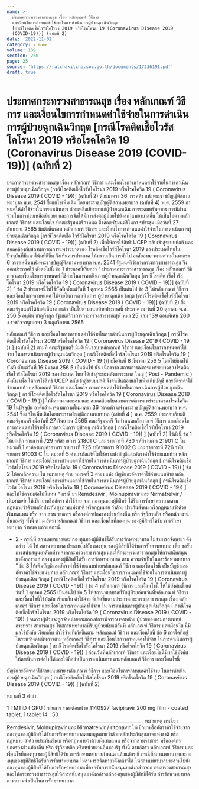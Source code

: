 ```yaml
---
name: >-
  ประกาศกระทรวงสาธารณสุข เรื่อง หลักเกณฑ์ วิธีการ
  และเงื่อนไขการกำหนดค่าใช้จ่ายในการดำเนินการผู้ป่วยฉุกเฉินวิกฤต
  [กรณีโรคติดเชื้อไวรัสโคโรนา 2019 หรือโรคโควิด 19 (Coronavirus Disease 2019
  (COVID-19))] (ฉบับที่ 2)
date: '2022-11-02'
category: ง พิเศษ
volume: 139
section: 260
page: 25
source: 'https://ratchakitcha.soc.go.th/documents/17236191.pdf'
draft: true
---
```


# ประกาศกระทรวงสาธารณสุข เรื่อง หลักเกณฑ์ วิธีการ และเงื่อนไขการกำหนดค่าใช้จ่ายในการดำเนินการผู้ป่วยฉุกเฉินวิกฤต [กรณีโรคติดเชื้อไวรัสโคโรนา 2019 หรือโรคโควิด 19 (Coronavirus Disease 2019 (COVID-19))] (ฉบับที่ 2)

ประกาศกระทรวงสาธารณสุข เรื่อง หลักเกณฑ์ วิธีการ และเงื่อนไขการกาหนดค่าใช้จ่ายในการดาเนินการผู้ป่วยฉุกเฉินวิกฤต [กรณีโรคติดเชื้อไวรัสโคโรนา 2019 หรือโรคโควิด 19 ( Coronavirus Disease 2019 ( COVID - 19))] (ฉบับที่ 2) ด้วยมาตรา 36 วรรคห้า แห่งพระราชบัญญัติสถานพยาบาล พ.ศ. 2541 ซึ่งแก้ไขเพิ่มเติม โดยพระราชบัญญัติสถานพยาบาล (ฉบับที่ 4) พ.ศ. 2559 กาหนดให้ค่าใช้จ่ายในการดาเนินการ ช่วยเหลือเยียวยาแก่ผู้ป่วยฉุกเฉิน การระดมทรัพยากร การมีส่วนร่วมในการช่วยเหลือเยียวยา และการจัดให้มีการส่งต่อผู้ป่วยไปยังสถานพยาบาลอื่น ให้เป็นไปตามหลักเกณฑ์ วิธีการ และเงื่อนไข ที่คณะรัฐมนตรีกาหนด ซึ่งคณะรัฐมนตรีในกา รประชุม เมื่อวันที่ 27 กันยายน 2565 มีมติเห็นชอบ หลักเกณฑ์ วิธีการ และเงื่อนไขการกำหนดค่าใช้จ่ายในการดาเนินการผู้ป่วยฉุกเฉินวิกฤต [กรณีโรคติดเชื้อ ไวรัสโคโรนา 2019 หรือโรคโควิด 19 ( Coronavirus Disease 2019 ( COVID - 19))] (ฉบับที่ 2) เพื่อให้การใช้สิทธิ UCEP กลับเข้าสู่ระบบปกติ และสอดคล้องกับสถานการณ์การแพร่ระบาดของ โรคติดเชื้อไวรัสโคโรนา 2019 ของประเทศไทยในปัจจุบันที่มีแนวโน้มที่ดีขึ้น จึงเห็นควรประกาศ ให้ทราบเป็นการทั่วไป อาศัยอานาจตามความในมาตรา 6 วรรคหนึ่ง แห่งพระราชบัญญัติสถานพยาบาล พ.ศ. 2541 รัฐมนตรีว่าการกระทรวงสาธารณสุข จึงออกประกาศไว้ ดังต่อไปนี้ ข้อ 1 ประกาศนี้เรียกว่า “ ประกาศกระทรวงสาธารณสุข เรื่อง หลักเกณฑ์ วิธีการ และเงื่อนไขการกาหนดค่าใช้จ่ายในการดาเนินการผู้ป่วยฉุกเฉินวิกฤต [กรณีโรคติด เชื้อไวรัสโคโรนา 2019 หรือโรคโควิด 19 ( Coronavirus Disease 2019 ( COVID - 19))] (ฉบับที่ 2) ” ข้อ 2 ประกาศนี้ให้ใช้บังคับตั้งแต่วันที่ 1 ตุลาคม 2565 เป็นต้นไป ข้อ 3 ให้หลักเกณฑ์ วิธีการ และเงื่อนไขการกาหนดค่าใช้จ่ายในการดาเนินการ ผู้ป่วย ฉุกเฉินวิกฤต [กรณีโรคติดเชื้อไวรัสโคโรนา 2019 หรือโรคโควิด 19 ( Coronavirus Disease 2019 ( COVID - 19))] (ฉบับที่ 2) ซึ่งคณะรัฐมนตรีได้มีมติเห็นชอบแล้ว เป็นไปตามแนบท้ายประกาศนี้ ประกาศ ณ วันที่ 20 ตุลาคม พ.ศ. 256 5 อนุทิน ชาญวีรกูล รัฐมนตรีว่าการกระทรวงสาธารณสุข ้ หนา 25 ่ เลม 139 ตอนพิเศษ 260 ง ราชกิจจานุเบกษา 3 พฤศจิกายน 2565

หลักเกณฑ์ วิธีการ และเงื่อนไขการกาหนดค่าใช้จ่ายในการดำเนินการผู้ป่วยฉุกเฉินวิกฤต [ กรณีโรคติดเชื้อไวรัสโคโรนา 2019 หรือโรคโควิด 19 ( Coronavirus Disease 2019 ( COVID - 19 )) ] (ฉบับที่ 2) ตามที่ คณะรัฐมนตรี มีมติเห็นชอบ หลักเกณฑ์ วิธีการ และเงื่อนไขการกาหนดค่าใช้จ่าย ในการดาเนินการผู้ป่วยฉุกเฉินวิกฤต [ กรณีโรคติดเชื้อไวรัสโคโรนา 2019 หรือโรคโควิด 19 ( Coronavirus Disease 2019 ( COVID - 19 ))] เมื่อวันที่ 8 มีนาคม 256 5 โดยให้มีผลใช้บังคับตั้งแต่วันที่ 16 มีนาคม 256 5 เป็นต้นไป นั้น เนื่องจาก สถานการณ์การแพร่ระบาดของโรคติดเชื้อไวรัสโคโรนา 2019 ของประเทศ ไทย ได้เข้าสู่ระยะหลังการระบาด ใหญ่ ( Post - Pandemic ) ดังนั้น เพื่อ ให้การใช้สิทธิ UCEP กลับเข้าสู่ระบบปกติ จึงจาเป็นต้องแก้ไขเพิ่มเติมบัญชี และอัตราค่าใช้จ่ายแนบท้า ยหลักเกณฑ์ วิธีการ และเงื่อนไข การกาหนดค่าใช้จ่ายในการดาเนินการผู้ป่วย ฉุกเฉินวิกฤต [ กรณีโรคติดเชื้อไวรัสโคโรนา 2019 หรือโรคโควิด 19 ( Coronavirus Disease 2019 ( COVID - 19 ))] ให้มีความเหมาะสม และ สอดคล้องกับสถานการณ์การแพร่ระบาดของโรคโควิด 19 ในปัจจุบัน อาศัยอำนาจตามความในมาตรา 36 วรรคห้า แห่งพระราชบัญญัติสถานพยาบาล พ.ศ. 2541 ซึ่งแก้ไขเพิ่มเติมโดยพระราชบัญญัติสถานพยาบาล (ฉบับที่ 4 ) พ.ศ. 2559 ประกอบกับมติคณะรัฐมนตรี เมื่อวันที่ 27 กันยายน 2565 คณะรัฐมนตรี จึงกำหนดหลักเกณฑ์ วิธีการ และเงื่อนไขการกาหนดค่าใช้จ่ายในการดาเนินการ ผู้ป่วยฉุ กเฉินวิกฤต [ กรณีโรคติดเชื้อไวรัสโคโรนา 2019 หรือโรคโควิด 19 ( Coronavirus Disease 2019 ( COVID - 19)) ] (ฉบับที่ 2) ไว้ดังนี้ ข้อ 1 ให้ยกเลิก รายการที่ 729 รหัสรายการ 21801 C และ รายการที่ 730 รหัสรายการ 21901 C ใน หมวดที่ 1 ค่าห้องและค่าอาหาร รายการที่ 725 รหัสรายการ 91002 C และ รายการที่ 726 รหัสรายการ 91003 C ใน หมวดที่ 5 ค่าเวชภัณฑ์ที่ไม่ใช่ยา แห่งบัญชีและอัตราค่าใช้จ่ายแนบท้าย หลักเกณฑ์ วิธีการ และเงื่อนไขการกำหนดค่าใช้จ่ายในการดำเนินการผู้ป่วยฉุกเฉินวิกฤต [ กรณีโรคติดเชื้อไวรัสโคโรนา 2019 หรือโรคโควิด 19 ( Coronavirus Disease 2019 ( COVID - 19)) ] ข้อ 2 ให้ยกเลิกความ ใน หมายเหตุ ท้าย หมวดที่ 3 ค่ายา แห่ง บัญชีและอัตราค่าใช้จ่ายแนบท้าย หลักเกณฑ์ วิธีการ และเงื่อนไขการกำหนดค่าใช้จ่ายในการดาเนินการผู้ป่วยฉุกเฉินวิกฤต [ กรณีโรคติดเชื้อไวรัส โคโรนา 2019 หรือโรคโควิด 19 ( Coronavirus Disease 2019 ( COVID - 19)) ] และให้ใช้ความต่อไปนี้แทน “ กรณี ยา Remdesivir , Molnupiravir และ Nirmatrelvir / ritonavir ให้เบิก ยาหรืออัตรา ค่าใช้จ่าย จาก กองทุนของผู้มีสิทธิ ได้รับการรักษาพยาบาลตามกฎหมายว่าด้วยหลักประกันสุขภาพแห่งชาติ หรือกฎหมาย ว่าด้วย ประกันสังคม หรือกฎหมายว่าด้วยเงินทดแทน หรือ จาก ส่วน ราชการ หรือองค์กรปกครองส่วนท้องถิ่น หรือ รัฐวิสาหกิจ หรือหน่วยงานอื่นของรัฐ ทั้งนี้ ตา ม อัตรา หลักเกณฑ์ วิธีการ และเงื่อนไขที่กองทุน ของผู้มีสิทธิได้รับ การรักษาพยาบาล กำหนด แล้วแต่กรณี

- 2 - กรณีที่ สถานพยาบาลและ กองทุนของผู้มีสิทธิได้รับการรักษาพยาบาล ไม่สามารถจัดหายา ดังกล่าว ได้ ให้ สถานพยาบาล ประสานไปยัง กองทุน ของผู้มีสิทธิได้รับการรักษาพยาบาล เพื่อ ขอรับการสนับสนุนยาดังกล่าว จากกระทรวงสาธารณสุข และให้กระทรวงสาธารณสุขให้การสนับสนุน ยาดังกล่าวแก่ กองทุนของผู้มีสิทธิได้รับ การรักษาพยาบาล ตาม ความจำเป็นในการรักษาพยาบาล ” ข้อ 3 ให้เพิ่มบัญชีและอัตราค่าใช้จ่ายแนบท้ายหลักเกณฑ์ วิธีการ และเงื่อนไขนี้ เป็นบัญชี และอัตราค่าใช้จ่ายแนบท้าย หลักเกณฑ์ วิธีการ และเงื่อนไขการกาหนดค่าใช้จ่ายในการดาเนินการผู้ป่วยฉุกเฉิน วิกฤต [ กรณีโรคติดเชื้อไวรัสโคโรนา 2019 หรือโรคโควิด 19 ( Coronavirus Disease 2019 ( COVID - 19)) ] ข้อ 4 หลักเกณฑ์ วิธีการ และเงื่อนไขนี้ ให้ใช้บังคับตั้งแต่วันที่ 1 ตุลาคม 2565 เป็นต้นไป ข้อ 5 ให้สถานพยาบาลที่รับผู้ป่วยก่อนวันที่หลักเกณฑ์ วิธีการ และเงื่อนไขนี้ใช้บังคับ เรียกเก็บ ค่าใช้จ่าย ที่เกิดขึ้นตามประกาศกระทรวงสาธารณสุข เรื่อง หลักเกณฑ์ วิธีการ และเงื่อนไขการกาหนดค่าใช้จ่าย ใน การดาเนินการผู้ป่วยฉุกเฉินวิกฤต [ กรณีโรคติดเชื้อไวรัสโคโรนา 2019 หรือโรคโควิด 19 ( Coronavirus Disease 2019 ( COVID - 19)) ] จนกว่าผู้ป่วยจะถูกจำหน่ายตามเกณฑ์การพิจารณาจาหน่าย ผู้ป่วยของกรมการแพทย์ กระทรวง สาธารณสุข ให้สถานพยาบาลที่รับผู้ป่วยนับแต่วันที่ หลักเกณฑ์ วิธีการ และเงื่อนไข นี้มีผลใช้บังคับ เรียกเก็บ ค่าใช้จ่ายที่เกิดขึ้นตาม หลักเกณฑ์ วิธีการ และเงื่อนไขนี้ ข้อ 6 การใดที่อยู่ในระหว่างดาเนินการตาม หลักเกณฑ์ วิธีการ และเงื่อนไขการกาหนดค่าใช้จ่าย ในการดาเนินการผู้ป่วยฉุกเฉินวิกฤต [ กรณีโรคติดเชื้อไวรัสโคโรนา 2019 หรือโรคโควิด 19 ( Coronavirus Disease 2019 ( COVID - 19)) ] ก่อนวันที่หลักเกณฑ์ วิธีการ และเงื่อนไขนี้มีผลใช้บังคับ ให้ดาเนินการต่อไปได้และให้ถือว่าเป็นการดาเนินการ ตามหลักเกณฑ์ วิธีการ และเงื่อนไขนี้

บัญชีและอัตราค่าใช้จ่ายแนบท้าย หลักเกณฑ์ วิธีการ และเงื่อนไขการกาหนดค่าใช้จ่าย ในการดำเนินการผู้ป่วยฉุกเฉินวิกฤต [ กรณีโรคติดเชื้อไวรัสโคโรนา 2019 หรือโรคโควิด 19 ( Coronavirus Disease 2019 ( COVID - 19)) ] (ฉบับที่ 2)

หมวดที่ 3 ค่ายำ

1 TMTID ( GPU ) รายการ ราคาต่อหน่วย 1140927 favipiravir 200 mg film - coated tablet, 1 tablet 14 . 50 __________________________________________________________ หมายเหตุ กรณียา Remdesivir, Molnupiravir และ Nirmatrelvir / ritonavir ให้เบิกยาหรืออัตราค่าใช้จ่ายจาก กองทุนของผู้มีสิทธิได้รับการรักษาพยาบาลตามกฎหมายว่าด้วยหลักประกันสุขภาพแห่งชาติ หรือกฎหมาย ว่าด้ว ยประกันสังคม หรือกฎหมายว่าด้วยเงินทดแทน หรือจากส่วนราชการ หรือองค์กรปกครองส่วนท้องถิ่น หรือ รัฐวิสาหกิจ หรือหน่วยงานอื่นของรัฐ ทั้งนี้ ตามอัตรา หลักเกณฑ์ วิธีการ และเงื่อนไขที่กองทุนของผู้มีสิทธิได้รับ การรักษาพยาบาลกำหนด แล้วแต่กรณี กรณีที่สถานพยาบาลและกอ งทุนของผู้มีสิทธิได้รับการรักษาพยาบาล ไม่สามารถจัดหายาดังกล่าวได้ ให้สถานพยาบาลประสานไปยังกองทุนของผู้มีสิทธิได้รับการรักษาพยาบาลเพื่อขอรับการสนับสนุนยาดังกล่าวจาก กระทรวงสาธารณสุข และให้กระทรวงสาธารณสุขให้การสนับสนุนยาดังกล่าวแก่กองทุนของผู้มีสิทธิได้รับ กำรรักษาพยาบาลตามความจำเป็นในการรักษาพยาบาล
